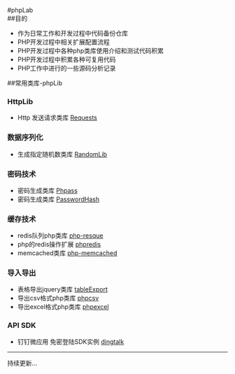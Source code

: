 
#phpLab  
##目的
* 作为日常工作和开发过程中代码备份仓库
* PHP开发过程中相关扩展配置流程
* PHP开发过程中各种php类库使用介绍和测试代码积累
* PHP开发过程中积累各种可复用代码
* PHP工作中进行的一些源码分析记录

##常用类库-phpLib

### HttpLib
* Http 发送请求类库 [Requests](https://github.com/rmccue/Requests)

### 数据序列化
* 生成指定随机数类库 [RandomLib](https://github.com/ircmaxell/RandomLib)  

### 密码技术
* 密码生成类库 [Phpass](https://github.com/rchouinard/phpass)
* 密码生成类库 [PasswordHash](http://www.openwall.com/phpass/)

### 缓存技术
* redis队列php类库 [php-resque](https://github.com/chrisboulton/php-resque)    
* php的redis操作扩展 [phpredis](https://github.com/phpredis/phpredis)
* memcached类库 [php-memcached](https://github.com/wxb/phpLab/tree/master/%E7%BC%93%E5%AD%98%E6%8A%80%E6%9C%AF/memcache)

### 导入导出
* 表格导出jquery类库 [tableExport](https://github.com/wxb/phpLab/tree/master/%E5%AF%BC%E5%85%A5%E5%AF%BC%E5%87%BA/tableExport)
* 导出csv格式php类库 [phpcsv](https://github.com/wxb/phpLab/tree/master/%E5%AF%BC%E5%85%A5%E5%AF%BC%E5%87%BA/phpcsv)
* 导出excel格式php类库 [phpexcel](https://github.com/wxb/phpLab/tree/master/%E5%AF%BC%E5%85%A5%E5%AF%BC%E5%87%BA/phpexcel)


### API SDK
* 钉钉微应用 免密登陆SDK实例 [dingtalk](https://github.com/wxb/phpLab/tree/master/Dingtalk)

_____

持续更新...
